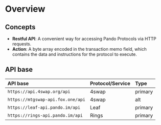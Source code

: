 # Overview

## Concepts

- **Restful API**: A convenient way for accessing Pando Protocols via HTTP requests.
- **Action**: A byte array encoded in the transaction memo field, which contains the data and instructions for the protocol to execute.

## API base

| API base        | Protocol/Service |     Type      |
| :------------- | :----------- | :----------- |
| `https://api.4swap.org/api`      | 4swap | primary |
| `https://mtgswap-api.fox.one/api`      | 4swap |    alt    |
| `https://leaf-api.pando.im/api`     | Leaf | primary |
| `https://rings-api.pando.im/api`     | Rings  | primary |


